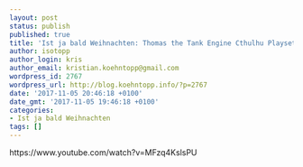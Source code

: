 ```yaml
---
layout: post
status: publish
published: true
title: 'Ist ja bald Weihnachten: Thomas the Tank Engine Cthulhu Playset'
author: isotopp
author_login: kris
author_email: kristian.koehntopp@gmail.com
wordpress_id: 2767
wordpress_url: http://blog.koehntopp.info/?p=2767
date: '2017-11-05 20:46:18 +0100'
date_gmt: '2017-11-05 19:46:18 +0100'
categories:
- Ist ja bald Weihnachten
tags: []
---
```

<p>https://www.youtube.com/watch?v=MFzq4KslsPU</p>
